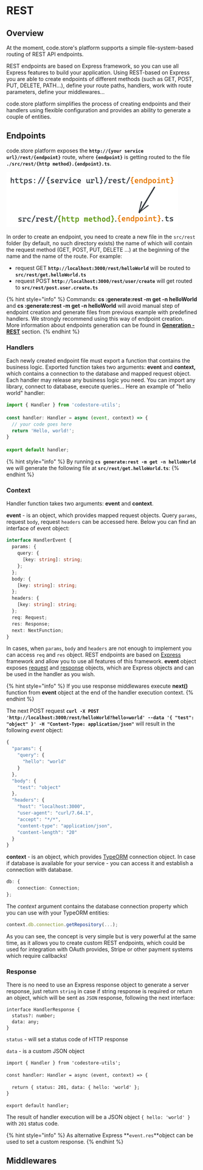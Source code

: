 # REST

## Overview

At the moment, code.store's platform supports a simple file-system-based routing of REST API endpoints. 

REST endpoints are based on Express framework, so you can use all Express features to build your application.  Using REST-based on Express you are able to create endpoints of different methods \(such as GET, POST, PUT, DELETE, PATH…\), define your route paths, handlers, work with route parameters, define your middlewares… 

code.store platform simplifies the process of creating endpoints and their handlers using flexible configuration and provides an ability to generate a couple of entities.

## Endpoints

code.store platform exposes the **`http://{your service url}/rest/{endpoint}`** route, where **`{endpoint}`** is getting routed to the file **`./src/rest/{http method}.{endpoint}.ts`**. 

![Endpoint handler](../../../.gitbook/assets/untitled-2020-09-22-1039-3-.png)

In order to create an endpoint, you need to create a new file in the `src/rest` folder \(by default, no such directory exists\) the name of which will contain the request method \(GET, POST, PUT, DELETE ...\) at the beginning of the name and the name of the route. For example:

* request GET **`http://localhost:3000/rest/helloWorld`** will be routed to **`src/rest/get.helloWorld.ts`**
* request POST **`http://localhost:3000/rest/user/create`** will get routed to **`src/rest/post.user.create.ts`**

{% hint style="info" %}
Commands: **cs :generate:rest -m get -n helloWorld**  and  **cs :generate:rest -m get -n helloWorld** will avoid manual step of endpoint creation and generate files from previous example with predefined handlers. We strongly recommend using this way of endpoint creation. More information about endpoints generation can be found in [**Generation - REST**](../generation/rest.md) section. 
{% endhint %}

### Handlers

Each newly created endpoint file must export a function that contains the business logic. Exported function takes two arguments: **event** and **context,** which contains a connection to the database and mapped request object. Each handler may release any business logic you need. You can import any library, connect to database, execute queries...  Here an example of "hello world" handler:

```typescript
import { Handler } from 'codestore-utils';

const handler: Handler = async (event, context) => {
  // your code goes here
  return 'Hello, world!';
}

export default handler;
```

{% hint style="info" %}
By running **`cs generate:rest -m get -n helloWorld`** we will generate the following file at **`src/rest/get.helloWorld.ts`**:
{% endhint %}

### Context

Handler function takes two arguments: **event** and **context**. 

**event** - is an object, which provides mapped request objects. Query `params`, request `body`, request `headers` can be accessed here. Below you can find an interface of event object:

```typescript
interface HandlerEvent {
  params: {
    query: {
      [key: string]: string;
    };
  };
  body: {
    [key: string]: string;
  };
  headers: {
    [key: string]: string;
  };
  req: Request;
  res: Response;
  next: NextFunction;
}
```

In cases, when `params`, `body` and `headers` are not enough to implement you can access `req` and `res` object. REST endpoints are based on [Express](https://expressjs.com/) framework and allow you to use all features of this framework. **event** object exposes [request](http://expressjs.com/en/api.html#req) and [response](http://expressjs.com/en/api.html#res) objects, which are Express objects and can be used in the handler as you wish.

{% hint style="info" %}
If you use response middlewares execute **next\(\)** function from **event** object at the end of the handler execution context.
{% endhint %}

The next POST request **`curl -X POST 'http://localhost:3000/rest/helloWorld?hello=world' --data '{ "test": "object" }' -H "Content-Type: application/json"`** will result in the following _event_ object:

```javascript
{
  "params": {
    "query": {
      "hello": "world"
    }
  },
  "body": {
    "test": "object"
  },
  "headers": {
    "host": "localhost:3000",
    "user-agent": "curl/7.64.1",
    "accept": "*/*",
    "content-type": "application/json",
    "content-length": "20"
  }
}
```

**context** - is an object, which provides [TypeORM](https://typeorm.io) connection object. In case if database is available for your service - you can access it and establish a connection with database. 

```typescript
db: {
    connection: Connection;
};
```

The _context_ argument contains the database connection property which you can use with your TypeORM entities:

```typescript
context.db.connection.getRepository(...);
```

As you can see, the concept is very simple but is very powerful at the same time, as it allows you to create custom REST endpoints, which could be used for integration with OAuth provides, Stripe or other payment systems which require callbacks!

### Response

There is no need to use an Express response object to generate a server response, just return `string` in case if string response is required or return an object, which will be sent as `JSON` response, following the next interface:

```text
interface HandlerResponse {
  status?: number;
  data: any;
}
```

` status` - will set a status code of HTTP response

`data` - is a custom JSON object

```text
import { Handler } from 'codestore-utils';

const handler: Handler = async (event, context) => {

  return { status: 201, data: { hello: 'world' };
}

export default handler;
```

The result of handler execution will be a JSON object `{ hello: 'world' }` with `201` status code.

{% hint style="info" %}
As alternative Express **`event.res`**object can be used to set a custom response.
{% endhint %}

## Middlewares

